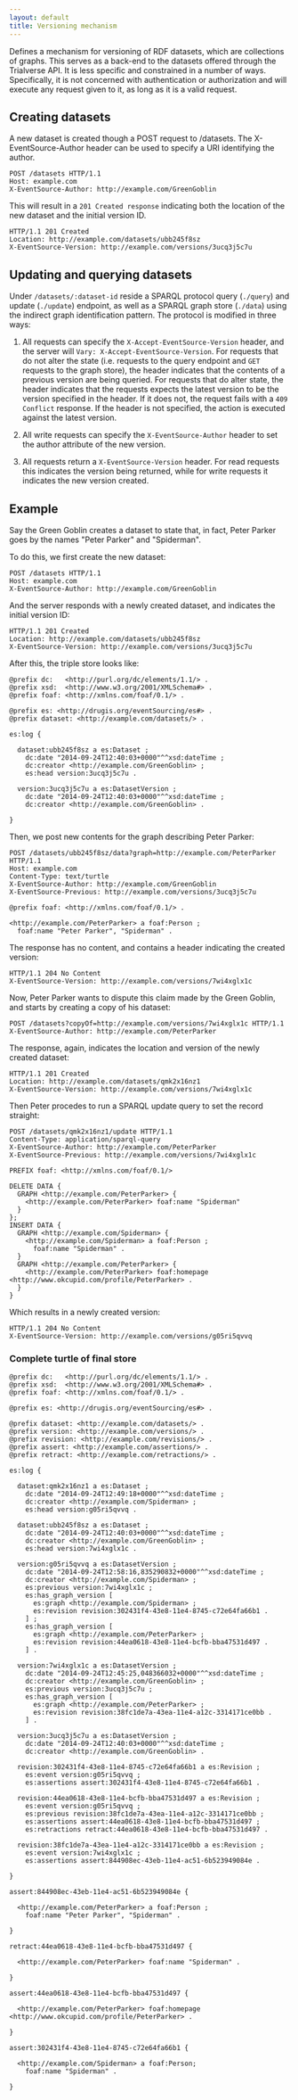 ```yaml
---
layout: default
title: Versioning mechanism
---
```


Defines a mechanism for versioning of RDF datasets, which are collections of graphs.
This serves as a back-end to the datasets offered through the Trialverse API.
It is less specific and constrained in a number of ways.
Specifically, it is not concerned with authentication or authorization and will execute any request given to it, as long as it is a valid request.

Creating datasets
-----------------

A new dataset is created though a POST request to /datasets.
The X-EventSource-Author header can be used to specify a URI identifying the author.

```
POST /datasets HTTP/1.1
Host: example.com
X-EventSource-Author: http://example.com/GreenGoblin
```

This will result in a `201 Created response` indicating both the location of the new dataset and the initial version ID.

```
HTTP/1.1 201 Created
Location: http://example.com/datasets/ubb245f8sz
X-EventSource-Version: http://example.com/versions/3ucq3j5c7u
```

Updating and querying datasets
------------------------------

Under `/datasets/:dataset-id` reside a SPARQL protocol query (`./query`) and update (`./update`) endpoint, as well as a SPARQL graph store (`./data`) using the indirect graph identification pattern.
The protocol is modified in three ways:

 1. All requests can specify the `X-Accept-EventSource-Version` header, and the server will `Vary: X-Accept-EventSource-Version`.
For requests that do not alter the state (i.e. requests to the query endpoint and `GET` requests to the graph store), the header indicates that the contents of a previous version are being queried.
For requests that do alter state, the header indicates that the requests expects the latest version to be the version specified in the header.
If it does not, the request fails with a `409 Conflict` response.
If the header is not specified, the action is executed against the latest version.

 2. All write requests can specify the `X-EventSource-Author` header to set the author attribute of the new version.

 3. All requests return a `X-EventSource-Version` header. For read requests this indicates the version being returned, while for write requests it indicates the new version created.

Example
-------

Say the Green Goblin creates a dataset to state that, in fact, Peter Parker goes by the names "Peter Parker" and "Spiderman".

To do this, we first create the new dataset:

```
POST /datasets HTTP/1.1
Host: example.com
X-EventSource-Author: http://example.com/GreenGoblin
```

And the server responds with a newly created dataset, and indicates the initial version ID:

```
HTTP/1.1 201 Created
Location: http://example.com/datasets/ubb245f8sz
X-EventSource-Version: http://example.com/versions/3ucq3j5c7u
```

After this, the triple store looks like:

```turtle
@prefix dc:   <http://purl.org/dc/elements/1.1/> .
@prefix xsd:  <http://www.w3.org/2001/XMLSchema#> .
@prefix foaf: <http://xmlns.com/foaf/0.1/> .

@prefix es: <http://drugis.org/eventSourcing/es#> .
@prefix dataset: <http://example.com/datasets/> .

es:log {

  dataset:ubb245f8sz a es:Dataset ;
    dc:date "2014-09-24T12:40:03+0000"^^xsd:dateTime ;
    dc:creator <http://example.com/GreenGoblin> ;
    es:head version:3ucq3j5c7u .

  version:3ucq3j5c7u a es:DatasetVersion ;
    dc:date "2014-09-24T12:40:03+0000"^^xsd:dateTime ;
    dc:creator <http://example.com/GreenGoblin> .

}
```

Then, we post new contents for the graph describing Peter Parker:

```
POST /datasets/ubb245f8sz/data?graph=http://example.com/PeterParker HTTP/1.1
Host: example.com
Content-Type: text/turtle
X-EventSource-Author: http://example.com/GreenGoblin
X-EventSource-Previous: http://example.com/versions/3ucq3j5c7u

@prefix foaf: <http://xmlns.com/foaf/0.1/> .

<http://example.com/PeterParker> a foaf:Person ;
  foaf:name "Peter Parker", "Spiderman" .
```

The response has no content, and contains a header indicating the created version:

```
HTTP/1.1 204 No Content
X-EventSource-Version: http://example.com/versions/7wi4xglx1c
```

Now, Peter Parker wants to dispute this claim made by the Green Goblin, and starts by creating a copy of his dataset:

```
POST /datasets?copyOf=http://example.com/versions/7wi4xglx1c HTTP/1.1
X-EventSource-Author: http://example.com/PeterParker
```

The response, again, indicates the location and version of the newly created dataset:

```
HTTP/1.1 201 Created
Location: http://example.com/datasets/qmk2x16nz1
X-EventSource-Version: http://example.com/versions/7wi4xglx1c
```

Then Peter procedes to run a SPARQL update query to set the record straight:

```
POST /datasets/qmk2x16nz1/update HTTP/1.1
Content-Type: application/sparql-query
X-EventSource-Author: http://example.com/PeterParker
X-EventSource-Previous: http://example.com/versions/7wi4xglx1c

PREFIX foaf: <http://xmlns.com/foaf/0.1/>

DELETE DATA {
  GRAPH <http://example.com/PeterParker> {
    <http://example.com/PeterParker> foaf:name "Spiderman"
  }
};
INSERT DATA {
  GRAPH <http://example.com/Spiderman> {
    <http://example.com/Spiderman> a foaf:Person ;
      foaf:name "Spiderman" .
  }
  GRAPH <http://example.com/PeterParker> {
    <http://example.com/PeterParker> foaf:homepage <http://www.okcupid.com/profile/PeterParker> .
  }
}
```

Which results in a newly created version:

```
HTTP/1.1 204 No Content
X-EventSource-Version: http://example.com/versions/g05ri5qvvq
```


### Complete turtle of final store

```turtle
@prefix dc:   <http://purl.org/dc/elements/1.1/> .
@prefix xsd:  <http://www.w3.org/2001/XMLSchema#> .
@prefix foaf: <http://xmlns.com/foaf/0.1/> .

@prefix es: <http://drugis.org/eventSourcing/es#> .

@prefix dataset: <http://example.com/datasets/> .
@prefix version: <http://example.com/versions/> .
@prefix revision: <http://example.com/revisions/> .
@prefix assert: <http://example.com/assertions/> .
@prefix retract: <http://example.com/retractions/> .

es:log {

  dataset:qmk2x16nz1 a es:Dataset ;
    dc:date "2014-09-24T12:49:18+0000"^^xsd:dateTime ;
    dc:creator <http://example.com/Spiderman> ;
    es:head version:g05ri5qvvq .

  dataset:ubb245f8sz a es:Dataset ;
    dc:date "2014-09-24T12:40:03+0000"^^xsd:dateTime ;
    dc:creator <http://example.com/GreenGoblin> ;
    es:head version:7wi4xglx1c .

  version:g05ri5qvvq a es:DatasetVersion ;
    dc:date "2014-09-24T12:58:16,835290832+0000"^^xsd:dateTime ;
    dc:creator <http://example.com/Spiderman> ;
    es:previous version:7wi4xglx1c ;
    es:has_graph_version [
      es:graph <http://example.com/Spiderman> ;
      es:revision revision:302431f4-43e8-11e4-8745-c72e64fa66b1 .
    ] ;
    es:has_graph_version [
      es:graph <http://example.com/PeterParker> ;
      es:revision revision:44ea0618-43e8-11e4-bcfb-bba47531d497 .
    ] .

  version:7wi4xglx1c a es:DatasetVersion ;
    dc:date "2014-09-24T12:45:25,048366032+0000"^^xsd:dateTime ;
    dc:creator <http://example.com/GreenGoblin> ;
    es:previous version:3ucq3j5c7u ;
    es:has_graph_version [
      es:graph <http://example.com/PeterParker> ;
      es:revision revision:38fc1de7a-43ea-11e4-a12c-3314171ce0bb .
    ] .

  version:3ucq3j5c7u a es:DatasetVersion ;
    dc:date "2014-09-24T12:40:03+0000"^^xsd:dateTime ;
    dc:creator <http://example.com/GreenGoblin> .

  revision:302431f4-43e8-11e4-8745-c72e64fa66b1 a es:Revision ;
    es:event version:g05ri5qvvq ;
    es:assertions assert:302431f4-43e8-11e4-8745-c72e64fa66b1 .

  revision:44ea0618-43e8-11e4-bcfb-bba47531d497 a es:Revision ;
    es:event version:g05ri5qvvq ;
    es:previous revision:38fc1de7a-43ea-11e4-a12c-3314171ce0bb ;
    es:assertions assert:44ea0618-43e8-11e4-bcfb-bba47531d497 ;
    es:retractions retract:44ea0618-43e8-11e4-bcfb-bba47531d497 .

  revision:38fc1de7a-43ea-11e4-a12c-3314171ce0bb a es:Revision ;
    es:event version:7wi4xglx1c ;
    es:assertions assert:844908ec-43eb-11e4-ac51-6b523949084e .

}

assert:844908ec-43eb-11e4-ac51-6b523949084e {

  <http://example.com/PeterParker> a foaf:Person ;
    foaf:name "Peter Parker", "Spiderman" .

}

retract:44ea0618-43e8-11e4-bcfb-bba47531d497 {

  <http://example.com/PeterParker> foaf:name "Spiderman" .

}

assert:44ea0618-43e8-11e4-bcfb-bba47531d497 {

  <http://example.com/PeterParker> foaf:homepage <http://www.okcupid.com/profile/PeterParker> .

}

assert:302431f4-43e8-11e4-8745-c72e64fa66b1 {

  <http://example.com/Spiderman> a foaf:Person;
    foaf:name "Spiderman" .

}
```
